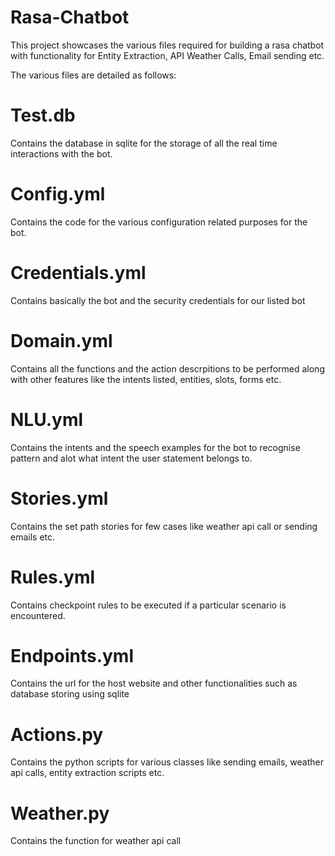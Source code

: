 # Rasa-Chatbot
This project showcases the various files required for building a rasa chatbot with functionality for Entity Extraction, API Weather Calls, Email sending etc.

The various files are detailed as follows:
# Test.db
Contains the database in sqlite for the storage of all the real time interactions with the bot.

# Config.yml
Contains the code for the various configuration related purposes for the bot.

# Credentials.yml
Contains basically the bot and the security credentials for our listed bot

# Domain.yml
Contains all the functions and the action descrpitions to be performed along with other features like the intents listed, entities, slots, forms etc.

# NLU.yml
Contains the intents and the speech examples for the bot to recognise pattern and alot what intent the user statement belongs to.
 
# Stories.yml
Contains the set path stories for few cases like weather api call or sending emails etc.

# Rules.yml
Contains checkpoint rules to be executed if a particular scenario is encountered.

# Endpoints.yml
Contains the url for the host website and other functionalities such as database storing using sqlite

# Actions.py
Contains the python scripts for various classes like sending emails, weather api calls, entity extraction scripts etc.

# Weather.py
Contains the function for weather api call
